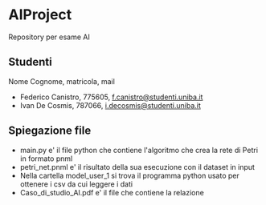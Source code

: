 # AIProject
Repository per esame AI

## Studenti
Nome Cognome, matricola, mail
* Federico Canistro, 775605, f.canistro@studenti.uniba.it
* Ivan De Cosmis, 787066, i.decosmis@studenti.uniba.it

## Spiegazione file
* main.py e' il file python che contiene l'algoritmo che crea la rete di Petri in formato pnml
* petri_net.pnml e' il risultato della sua esecuzione con il dataset in input
* Nella cartella model_user_1 si trova il programma python usato per ottenere i csv da cui leggere i dati
* Caso_di_studio_AI.pdf e' il file che contiene la relazione
